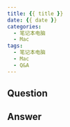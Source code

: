 ```yaml
---
title: {{ title }}
date: {{ date }}
categories:
  - 笔记本电脑
  - Mac
tags:
  - 笔记本电脑
  - Mac
  - Q&A
---
```

## Question

## Answer

